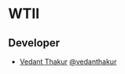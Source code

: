 # WTII

 
## Developer

- [Vedant Thakur](https://www.github.com/vedanthakur) [@vedanthakur](https://www.github.com/vedanthakur)